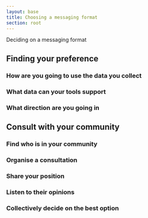 ```yaml
---
layout: base
title: Choosing a messaging format
section: root
---
```


Deciding on a messaging format

## Finding your preference

### How are you going to use the data you collect

### What data can your tools support

### What direction are you going in

## Consult with your community

### Find who is in your community

### Organise a consultation

### Share your position

### Listen to their opinions

### Collectively decide on the best option
